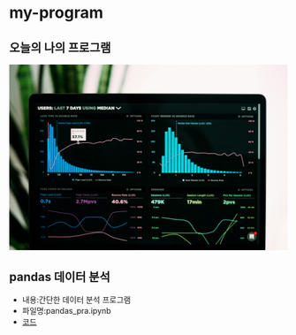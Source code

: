 # my-program

## 오늘의 나의 프로그램

<img src ="data.jpg">

## pandas 데이터 분석
 * 내용:간단한 데이터 분석 프로그램
 * 파일명:pandas_pra.ipynb
 * [코드](pandas_pra.ipynb)


 